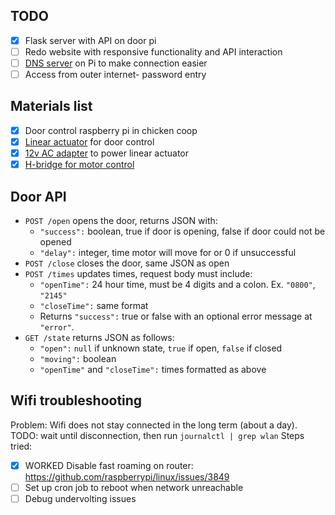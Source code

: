 ## TODO
- [x] Flask server with API on door pi
- [ ] Redo website with responsive functionality and API interaction
- [ ] [DNS server](https://www.howtogeek.com/devops/how-to-run-your-own-dns-server-on-your-local-network/) on Pi to make connection easier
- [ ] Access from outer internet- password entry

## Materials list
- [x] Door control raspberry pi in chicken coop
- [x] [Linear actuator](https://www.amazon.com/ECO-LLC-Acutator-Electric-Actuator/dp/B08HQRNGYM) for door control
- [x] [12v AC adapter](https://www.amazon.com/Kastar-Adapter-5-52-5mm-Wireless-Security/dp/B003TUMDWG) to power linear actuator
- [x] [H-bridge for motor control](https://www.amazon.com/Qunqi-Controller-Module-Stepper-Arduino/dp/B014KMHSW6)

## Door API
- `POST /open` opens the door, returns JSON with:
  - `"success":` boolean, true if door is opening, false if door could not be opened
  - `"delay":` integer, time motor will move for or 0 if unsuccessful
- `POST /close` closes the door, same JSON as open
- `POST /times` updates times, request body must include:
  - `"openTime":` 24 hour time, must be 4 digits and a colon. Ex. `"0800"`, `"2145"`
  - `"closeTime":` same format
  - Returns `"success":` true or false with an optional error message at `"error"`.
- `GET /state` returns JSON as follows:
  - `"open":` `null` if unknown state, `true` if open, `false` if closed
  - `"moving":` boolean
  - `"openTime"` and `"closeTime":` times formatted as above

## Wifi troubleshooting
Problem: Wifi does not stay connected in the long term (about a day).
TODO: wait until disconnection, then run `journalctl | grep wlan`
Steps tried:
- [x] WORKED Disable fast roaming on router: https://github.com/raspberrypi/linux/issues/3849
- [ ] Set up cron job to reboot when network unreachable
- [ ] Debug undervolting issues
